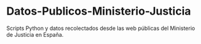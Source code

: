 # Datos-Publicos-Ministerio-Justicia
Scripts Python y datos recolectados desde las web públicas del Ministerio de Justicia en España.
